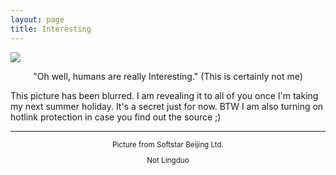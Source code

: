 ```yaml
---
layout: page
title: Interesting
---
```

![](https://o0stweauh.qnssl.com/20150106081545344-1.jpg)

<p align=center>"Oh well, humans are really Interesting." (This is certainly not me)</p>

This picture has been blurred. I am revealing it to all of you once I'm taking my next summer holiday. It's a secret just for now. BTW I am also turning on hotlink protection in case you find out the source ;)

<hr />
<small><p align=center>Picture from Softstar Beijing Ltd.</p></small>
<small><p align=center>Not Lingduo</p></small>

